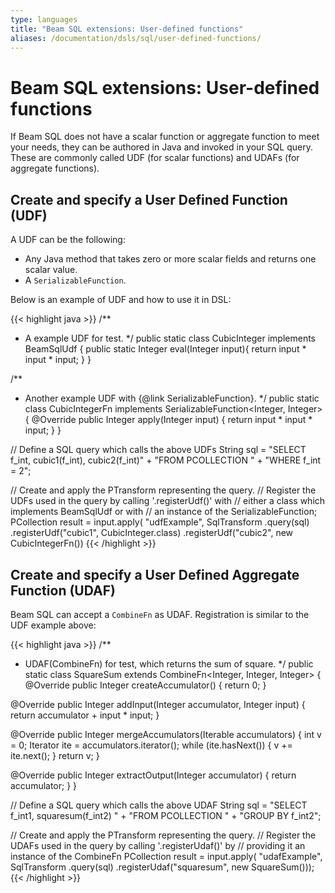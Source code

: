 ```yaml
---
type: languages
title: "Beam SQL extensions: User-defined functions"
aliases: /documentation/dsls/sql/user-defined-functions/
---
```

<!--
Licensed under the Apache License, Version 2.0 (the "License");
you may not use this file except in compliance with the License.
You may obtain a copy of the License at

http://www.apache.org/licenses/LICENSE-2.0

Unless required by applicable law or agreed to in writing, software
distributed under the License is distributed on an "AS IS" BASIS,
WITHOUT WARRANTIES OR CONDITIONS OF ANY KIND, either express or implied.
See the License for the specific language governing permissions and
limitations under the License.
-->

# Beam SQL extensions: User-defined functions

If Beam SQL does not have a scalar function or aggregate function to meet your
needs, they can be authored in Java and invoked in your SQL query. These
are commonly called UDF (for scalar functions) and UDAFs (for aggregate functions).

## Create and specify a User Defined Function (UDF)

A UDF can be the following:
- Any Java method that takes zero or more scalar fields and
  returns one scalar value.
- A `SerializableFunction`.

Below is an example of UDF and how to use it in DSL:

{{< highlight java >}}
/**
 * A example UDF for test.
 */
public static class CubicInteger implements BeamSqlUdf {
  public static Integer eval(Integer input){
    return input * input * input;
  }
}

/**
 * Another example UDF with {@link SerializableFunction}.
 */
public static class CubicIntegerFn implements SerializableFunction<Integer, Integer> {
  @Override
  public Integer apply(Integer input) {
    return input * input * input;
  }
}

// Define a SQL query which calls the above UDFs
String sql = 
    "SELECT f_int, cubic1(f_int), cubic2(f_int)"
      + "FROM PCOLLECTION "
      + "WHERE f_int = 2";

// Create and apply the PTransform representing the query.
// Register the UDFs used in the query by calling '.registerUdf()' with 
// either a class which implements BeamSqlUdf or with 
// an instance of the SerializableFunction;
PCollection<Row> result =
    input.apply(
        "udfExample",
        SqlTransform
            .query(sql)
            .registerUdf("cubic1", CubicInteger.class)
            .registerUdf("cubic2", new CubicIntegerFn())
{{< /highlight >}}

## Create and specify a User Defined Aggregate Function (UDAF)

Beam SQL can accept a `CombineFn` as UDAF. Registration is similar to the UDF
example above:

{{< highlight java >}}
/**
 * UDAF(CombineFn) for test, which returns the sum of square.
 */
public static class SquareSum extends CombineFn<Integer, Integer, Integer> {
  @Override
  public Integer createAccumulator() {
    return 0;
  }

  @Override
  public Integer addInput(Integer accumulator, Integer input) {
    return accumulator + input * input;
  }

  @Override
  public Integer mergeAccumulators(Iterable<Integer> accumulators) {
    int v = 0;
    Iterator<Integer> ite = accumulators.iterator();
    while (ite.hasNext()) {
      v += ite.next();
    }
    return v;
  }

  @Override
  public Integer extractOutput(Integer accumulator) {
    return accumulator;
  }
}

// Define a SQL query which calls the above UDAF
String sql = 
    "SELECT f_int1, squaresum(f_int2) "
      + "FROM PCOLLECTION "
      + "GROUP BY f_int2";
      
// Create and apply the PTransform representing the query.
// Register the UDAFs used in the query by calling '.registerUdaf()' by 
// providing it an instance of the CombineFn
PCollection<Row> result =
    input.apply(
        "udafExample",
        SqlTransform
            .query(sql)
            .registerUdaf("squaresum", new SquareSum()));
{{< /highlight >}}

